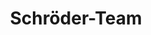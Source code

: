 ---
title: "Schröder-Team"
url: /bielefeld/schroeder-team-industriestrasse-2/
shop: Autowerkstatt
---